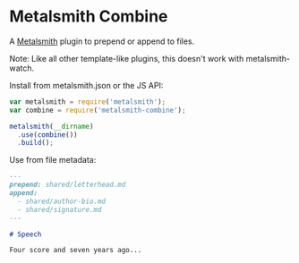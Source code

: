 # Metalsmith Combine

A [Metalsmith](http://www.metalsmith.io/) plugin to prepend or append to files.

Note: Like all other template-like plugins, this doesn't work with metalsmith-watch. 

Install from metalsmith.json or the JS API:

```js
var metalsmith = require('metalsmith');
var combine = require('metalsmith-combine');

metalsmith(__dirname)
  .use(combine())
  .build();
```

Use from file metadata:

```md
---
prepend: shared/letterhead.md
append:
  - shared/author-bio.md
  - shared/signature.md
---

# Speech

Four score and seven years ago...
```
